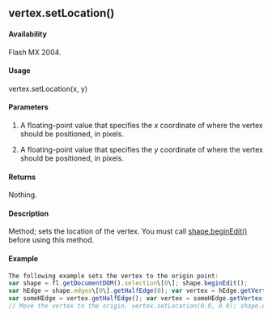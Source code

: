 ## vertex.setLocation()

#### Availability

Flash MX 2004.

#### Usage

vertex.setLocation(x, y)

#### Parameters

1.  A floating-point value that specifies the *x* coordinate of where the vertex should be positioned, in pixels.

2.  A floating-point value that specifies the *y* coordinate of where the vertex should be positioned, in pixels.

#### Returns

Nothing.

#### Description

Method; sets the location of the vertex. You must call [shape.beginEdit()](#!AdobeDocs/developers-animatesdk-docs/test/Shape_object/shape.md) before using this method.

#### Example

```javascript
The following example sets the vertex to the origin point:
var shape = fl.getDocumentDOM().selection\[0\]; shape.beginEdit();
var hEdge = shape.edges\[0\].getHalfEdge(0); var vertex = hEdge.getVertex();
var someHEdge = vertex.getHalfEdge(); var vertex = someHEdge.getVertex();
// Move the vertex to the origin. vertex.setLocation(0.0, 0.0); shape.endEdit();

```